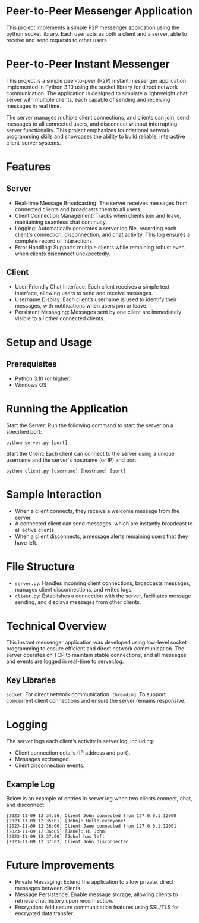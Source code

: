# Peer-to-Peer Messenger Application

This project implements a simple P2P messenger application using the python socket library. Each user acts as both a client and a server, able to receive and send requests to other users.

# Peer-to-Peer Instant Messenger
This project is a simple peer-to-peer (P2P) instant messenger application implemented in Python 3.10 using the socket library for direct network communication. The application is designed to simulate a lightweight chat server with multiple clients, each capable of sending and receiving messages in real time.

The server manages multiple client connections, and clients can join, send messages to all connected users, and disconnect without interrupting server functionality. This project emphasizes foundational network programming skills and showcases the ability to build reliable, interactive client-server systems.

# Features
## Server
- Real-time Message Broadcasting: The server receives messages from connected clients and broadcasts them to all users.
- Client Connection Management: Tracks when clients join and leave, maintaining seamless chat continuity.
- Logging: Automatically generates a server.log file, recording each client's connection, disconnection, and chat activity. This log ensures a complete record of interactions.
- Error Handling: Supports multiple clients while remaining robust even when clients disconnect unexpectedly.
## Client
- User-Friendly Chat Interface: Each client receives a simple text interface, allowing users to send and receive messages.
- Username Display: Each client’s username is used to identify their messages, with notifications when users join or leave.
- Persistent Messaging: Messages sent by one client are immediately visible to all other connected clients.
# Setup and Usage
## Prerequisites
- Python 3.10 (or higher)
- Windows OS
# Running the Application
Start the Server: Run the following command to start the server on a specified port:

`python server.py [port]`

Start the Client: Each client can connect to the server using a unique username and the server's hostname (or IP) and port:

`python client.py [username] [hostname] [port]`

# Sample Interaction
- When a client connects, they receive a welcome message from the server.
- A connected client can send messages, which are instantly broadcast to all active clients.
- When a client disconnects, a message alerts remaining users that they have left.
# File Structure
- `server.py`: Handles incoming client connections, broadcasts messages, manages client disconnections, and writes logs.
- `client.py`: Establishes a connection with the server, facilitates message sending, and displays messages from other clients.

# Technical Overview
This instant messenger application was developed using low-level socket programming to ensure efficient and direct network communication. The server operates on TCP to maintain stable connections, and all messages and events are logged in real-time to server.log.

## Key Libraries
`socket`: For direct network communication.
`threading`: To support concurrent client connections and ensure the server remains responsive.
# Logging
The server logs each client’s activity in server.log, including:
- Client connection details (IP address and port).
- Messages exchanged.
- Client disconnection events.
## Example Log
Below is an example of entries in server.log when two clients connect, chat, and disconnect:
```
[2023-11-09 12:34:56] Client John connected from 127.0.0.1:12000
[2023-11-09 12:35:01] [John]: Hello everyone!
[2023-11-09 12:36:00] Client Jane connected from 127.0.0.1:12001
[2023-11-09 12:36:05] [Jane]: Hi John!
[2023-11-09 12:37:00] [John] has left
[2023-11-09 12:37:02] Client John disconnected
```

# Future Improvements
- Private Messaging: Extend the application to allow private, direct messages between clients.
- Message Persistence: Enable message storage, allowing clients to retrieve chat history upon reconnection.
- Encryption: Add secure communication features using SSL/TLS for encrypted data transfer.
